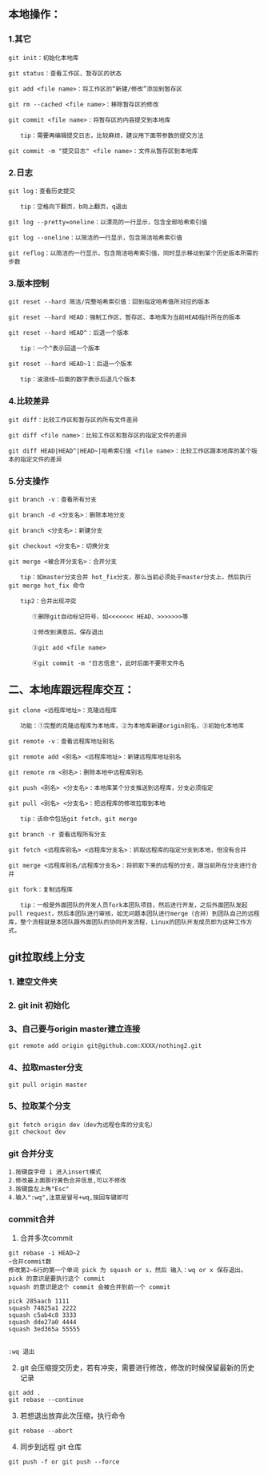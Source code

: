 ## 本地操作：
### 1.其它
```
git init：初始化本地库

git status：查看工作区、暂存区的状态

git add <file name>：将工作区的“新建/修改”添加到暂存区

git rm --cached <file name>：移除暂存区的修改

git commit <file name>：将暂存区的内容提交到本地库

　　tip：需要再编辑提交日志，比较麻烦，建议用下面带参数的提交方法

git commit -m "提交日志" <file name>：文件从暂存区到本地库
```

### 2.日志
```
git log：查看历史提交

　　tip：空格向下翻页，b向上翻页，q退出

git log --pretty=oneline：以漂亮的一行显示，包含全部哈希索引值

git log --oneline：以简洁的一行显示，包含简洁哈希索引值

git reflog：以简洁的一行显示，包含简洁哈希索引值，同时显示移动到某个历史版本所需的步数
``` 

### 3.版本控制
```
git reset --hard 简洁/完整哈希索引值：回到指定哈希值所对应的版本

git reset --hard HEAD：强制工作区、暂存区、本地库为当前HEAD指针所在的版本

git reset --hard HEAD^：后退一个版本　　

　　tip：一个^表示回退一个版本

git reset --hard HEAD~1：后退一个版本

　　tip：波浪线~后面的数字表示后退几个版本
```

### 4.比较差异
```
git diff：比较工作区和暂存区的所有文件差异

git diff <file name>：比较工作区和暂存区的指定文件的差异

git diff HEAD|HEAD^|HEAD~|哈希索引值 <file name>：比较工作区跟本地库的某个版本的指定文件的差异
```

### 5.分支操作
```
git branch -v：查看所有分支

git branch -d <分支名>：删除本地分支

git branch <分支名>：新建分支

git checkout <分支名>：切换分支

git merge <被合并分支名>：合并分支

　　tip：如master分支合并 hot_fix分支，那么当前必须处于master分支上，然后执行 git merge hot_fix 命令

　　tip2：合并出现冲突

　　　　①删除git自动标记符号，如<<<<<<< HEAD、>>>>>>>等

　　　　②修改到满意后，保存退出

　　　　③git add <file name>

　　　　④git commit -m "日志信息"，此时后面不要带文件名
```

## 二、本地库跟远程库交互：
```
git clone <远程库地址>：克隆远程库

　　功能：①完整的克隆远程库为本地库，②为本地库新建origin别名，③初始化本地库

git remote -v：查看远程库地址别名

git remote add <别名> <远程库地址>：新建远程库地址别名

git remote rm <别名>：删除本地中远程库别名

git push <别名> <分支名>：本地库某个分支推送到远程库，分支必须指定

git pull <别名> <分支名>：把远程库的修改拉取到本地

　　tip：该命令包括git fetch，git merge

git branch -r 查看远程所有分支

git fetch <远程库别名> <远程库分支名>：抓取远程库的指定分支到本地，但没有合并

git merge <远程库别名/远程库分支名>：将抓取下来的远程的分支，跟当前所在分支进行合并

git fork：复制远程库

　　tip：一般是外面团队的开发人员fork本团队项目，然后进行开发，之后外面团队发起pull request，然后本团队进行审核，如无问题本团队进行merge（合并）到团队自己的远程库，整个流程就是本团队跟外面团队的协同开发流程，Linux的团队开发成员即为这种工作方式。
```

## git拉取线上分支
### 1. 建空文件夹
### 2. git init 初始化
### 3、自己要与origin master建立连接
```
git remote add origin git@github.com:XXXX/nothing2.git
```
### 4、拉取master分支
```
git pull origin master
```
### 5、拉取某个分支
```
git fetch origin dev（dev为远程仓库的分支名）
git checkout dev
```


### git 合并分支
```
1.按键盘字母 i 进入insert模式
2.修改最上面那行黄色合并信息,可以不修改
3.按键盘左上角"Esc"
4.输入":wq",注意是冒号+wq,按回车键即可
```

### commit合并

1. 合并多次commit    
```
git rebase -i HEAD~2
~合并commit数
修改第2~6行的第一个单词 pick 为 squash or s，然后 输入：wq or x 保存退出。
pick 的意识是要执行这个 commit
squash 的意识是这个 commit 会被合并到前一个 commit

pick 285aacb 1111
squash 74825a1 2222
squash c5ab4c8 3333
squash dde27a0 4444
squash 3ed365a 55555


:wq 退出
```

2. git 会压缩提交历史，若有冲突，需要进行修改，修改的时候保留最新的历史记录

```
git add .
git rebase --continue
```

3. 若想退出放弃此次压缩，执行命令
```
git rebase --abort
```

4. 同步到远程 git 仓库
```
git push -f or git push --force
```

